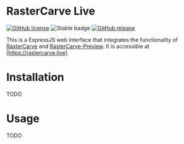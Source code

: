 # RasterCarve Live

[![GitHub license](https://img.shields.io/github/license/built1n/rastercarve-live.svg)](https://github.com/built1n/rastercarve-live/blob/master/LICENSE) ![Stable badge](https://img.shields.io/badge/status-stable-green.svg) [![GitHub release](https://img.shields.io/github/release/built1n/rastercarve-live.svg)](https://github.com/built1n/rastercarve-live/releases/)

This is a ExpressJS web interface that integrates the functionality of [RasterCarve](https://github.com/built1n/rastercarve) and [RasterCarve-Preview](https://github.com/built1n/rastercarve-preview). It is accessible at [https://rastercarve.live].

# Installation

TODO

# Usage

TODO
